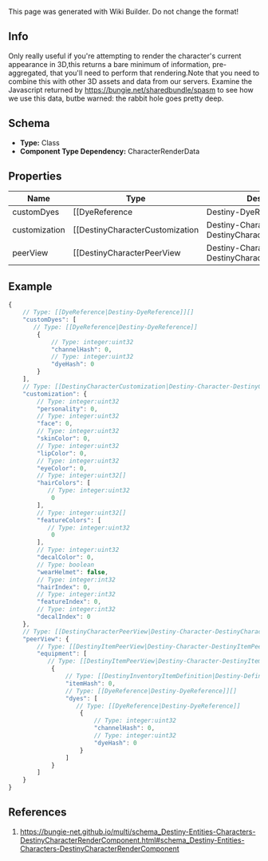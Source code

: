 <span class="wiki-builder">This page was generated with Wiki Builder. Do not change the format!</span>

## Info
Only really useful if you're attempting to render the character's current appearance in 3D,this returns a bare minimum of information, pre-aggregated, that you'll need to perform that rendering.Note that you need to combine this with other 3D assets and data from our servers. Examine the Javascript returned by https://bungie.net/sharedbundle/spasm to see how we use this data, butbe warned: the rabbit hole goes pretty deep.

## Schema
* **Type:** Class
* **Component Type Dependency:** CharacterRenderData

## Properties
Name | Type | Description
---- | ---- | -----------
customDyes | [[DyeReference|Destiny-DyeReference]][] | Custom dyes, calculated by iterating over the character's equipped items.Useful for pre-fetching all of the dye data needed from our server.
customization | [[DestinyCharacterCustomization|Destiny-Character-DestinyCharacterCustomization]] | This is actually something that Spasm.js *doesn't* do right now, and that we don't return assets for yet.This is the data about what character customization options you picked.  You can combine this withDestinyCharacterCustomizationOptionDefinition to show some cool info, and hopefully someday to actuallyrender a user's face in 3D.  We'll see if we ever end up with time for that.
peerView | [[DestinyCharacterPeerView|Destiny-Character-DestinyCharacterPeerView]] | A minimal view of: - Equipped items - The rendering-related custom options on those equipped items Combined, that should be enough to render all of the items on the equipped character.

## Example
```javascript
{
    // Type: [[DyeReference|Destiny-DyeReference]][]
    "customDyes": [
       // Type: [[DyeReference|Destiny-DyeReference]]
        {
            // Type: integer:uint32
            "channelHash": 0,
            // Type: integer:uint32
            "dyeHash": 0
        }
    ],
    // Type: [[DestinyCharacterCustomization|Destiny-Character-DestinyCharacterCustomization]]
    "customization": {
        // Type: integer:uint32
        "personality": 0,
        // Type: integer:uint32
        "face": 0,
        // Type: integer:uint32
        "skinColor": 0,
        // Type: integer:uint32
        "lipColor": 0,
        // Type: integer:uint32
        "eyeColor": 0,
        // Type: integer:uint32[]
        "hairColors": [
           // Type: integer:uint32
            0
        ],
        // Type: integer:uint32[]
        "featureColors": [
           // Type: integer:uint32
            0
        ],
        // Type: integer:uint32
        "decalColor": 0,
        // Type: boolean
        "wearHelmet": false,
        // Type: integer:int32
        "hairIndex": 0,
        // Type: integer:int32
        "featureIndex": 0,
        // Type: integer:int32
        "decalIndex": 0
    },
    // Type: [[DestinyCharacterPeerView|Destiny-Character-DestinyCharacterPeerView]]
    "peerView": {
        // Type: [[DestinyItemPeerView|Destiny-Character-DestinyItemPeerView]][]
        "equipment": [
           // Type: [[DestinyItemPeerView|Destiny-Character-DestinyItemPeerView]]
            {
                // Type: [[DestinyInventoryItemDefinition|Destiny-Definitions-DestinyInventoryItemDefinition]]:ManifestDefinition:integer:uint32
                "itemHash": 0,
                // Type: [[DyeReference|Destiny-DyeReference]][]
                "dyes": [
                   // Type: [[DyeReference|Destiny-DyeReference]]
                    {
                        // Type: integer:uint32
                        "channelHash": 0,
                        // Type: integer:uint32
                        "dyeHash": 0
                    }
                ]
            }
        ]
    }
}

```

## References
1. https://bungie-net.github.io/multi/schema_Destiny-Entities-Characters-DestinyCharacterRenderComponent.html#schema_Destiny-Entities-Characters-DestinyCharacterRenderComponent
